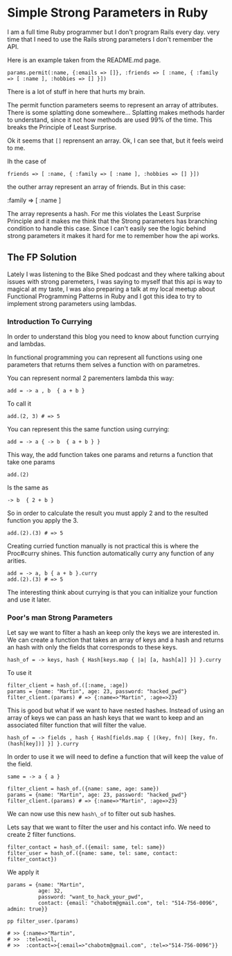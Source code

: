 # Simple Strong Parameters in Ruby

I am a full time Ruby programmer but I don't program Rails every day. very time that I need to use the Rails strong parameters I don't remember the API.

Here is an example taken from the README.md page.

```
params.permit(:name, {:emails => []}, :friends => [ :name, { :family => [ :name ], :hobbies => [] }])
```

There is a lot of stuff in here that hurts my brain.

The permit function parameters seems to represent an array of attributes.  There is some splatting done somewhere... Splatting makes methods harder to understand,
since it not how methods are used 99% of the time. This breaks the Principle of Least Surprise.

Ok it seems that `[]` reprensent an array.  Ok, I can see that, but it feels weird to me.


Ih the case of

    friends => [ :name, { :family => [ :name ], :hobbies => [] }])

the outher array represent an array of friends. But in this case:


:family => [ :name ]

The array represents a hash. For me this violates the Least Surprise Principle and it makes me think that the Strong parameters has branching condition to handle this case. Since I can't easily see the logic behind strong parameters it makes it hard for me to remember how the api works.


## The FP Solution

Lately I was listening to the Bike Shed podcast and they where talking about issues with strong paremeters, I was saying to myself that this api is way to magical at my taste, I was also preparing a talk at my local meetup about Functional Programming Patterns in Ruby and I got this idea to try to implement strong parameters using lambdas.

### Introduction To Currying
In order to understand this blog you need to know about function currying and lambdas.

In functional programming you can represent all functions using one parameters that returns them selves a function with on parametres.

You can represent normal 2 parementers lambda this way:

```
add = -> a , b  { a + b }
```

To call it
```
add.(2, 3) # => 5
```

You can represent this the same function using currying:

```
add = -> a { -> b  { a + b } }
```

This way, the add function takes one params and returns a function that take one params

```
add.(2)
```

Is the same as

```
-> b  { 2 + b }
```

So in order to calculate the result you must apply 2 and to the resulted function you apply the 3.

```
add.(2).(3) # => 5
```

Creating curried function manually is not practical this is where the Proc#curry shines. This function automatically curry any function of any arities.

```
add = -> a, b { a + b }.curry
add.(2).(3) # => 5
```

The interesting think about currying is that you can initialize your function and use it later.

### Poor's man  Strong Parameters

Let say we want to filter a hash an keep only the keys we are interested in. We can create a function that takes an array of keys and a hash and returns an hash with only the fields that corresponds to these keys.

```
hash_of = -> keys, hash { Hash[keys.map { |a| [a, hash[a]] }] }.curry
```

To use it
```
filter_client = hash_of.([:name, :age])
params = {name: "Martin", age: 23, password: "hacked_pwd"}
filter_client.(params) # => {:name=>"Martin", :age=>23}
```

This is good but what if we want to have nested hashes. Instead of using an array of keys we can pass an hash keys that we want to keep and an associated filter function that will filter the value.

```
hash_of = -> fields , hash { Hash[fields.map { |(key, fn)| [key, fn.(hash[key])] }] }.curry
```
In order to use it we will need to define a function that will keep the value of the field.

```
same = -> a { a }
```

```
filter_client = hash_of.({name: same, age: same})
params = {name: "Martin", age: 23, password: "hacked_pwd"}
filter_client.(params) # => {:name=>"Martin", :age=>23}
```

We can now use this new `hash\_of` to filter out sub hashes.

Lets say that we want to filter the user and his contact info. We need to create 2 filter functions.

```
filter_contact = hash_of.({email: same, tel: same})
filter_user = hash_of.({name: same, tel: same, contact: filter_contact})

```
We apply it
```
params = {name: "Martin",
          age: 32,
          password: "want_to_hack_your_pwd",
          contact: {email: "chabotm@gmail.com", tel: "514-756-0096", admin: true}}

pp filter_user.(params)

# >> {:name=>"Martin",
# >>  :tel=>nil,
# >>  :contact=>{:email=>"chabotm@gmail.com", :tel=>"514-756-0096"}}

```
